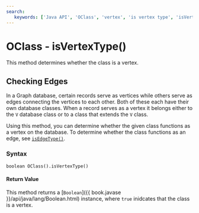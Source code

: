 ```yaml
---
search:
   keywords: ['Java API', 'OClass', 'vertex', 'is vertex type', 'isVertexType']
---
```


# OClass - isVertexType()

This method determines whether the class is a vertex.

## Checking Edges

In a Graph database, certain records serve as vertices while others serve as edges connecting the vertices to each other.  Both of these each have their own database classes.  When a record serves as a vertex it belongs either to the `V` database class or to a class that extends the `V` class.  

Using this method, you can determine whether the given class functions as a vertex on the database.  To determine whether the class functions as an edge, see [`isEdgeType()`](isEdgeType.md).


### Syntax

```
boolean OClass().isVertexType()
```

#### Return Value

This method returns a [`Boolean`]({{ book.javase }}/api/java/lang/Boolean.html) instance, where `true` inidcates that the class is a vertex.





